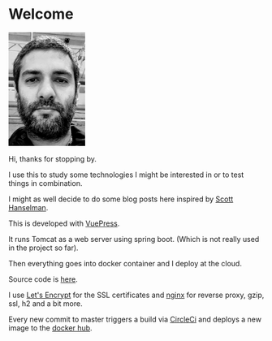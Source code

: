 # Welcome

<img alt="Foto do rosto de Pablo Saraiva" src="./images/pablo.jpg" width="30%" height="30%">

Hi, thanks for stopping by.

I use this to study some technologies I might be interested in or to test things in combination.

I might as well decide to do some blog posts here inspired by 
[Scott Hanselman](https://www.hanselman.com).

This is developed with [VuePress](https://vuepress.vuejs.org/).

It runs Tomcat as a web server using spring boot. (Which is not really used in the project so far).

Then everything goes into docker container and I deploy at the cloud.

Source code is [here](https://github.com/pablosaraiva/springboot-vue).

I use [Let's Encrypt](https://letsencrypt.org/)  for the SSL certificates and 
[nginx](https://www.nginx.com/) for reverse proxy, gzip, ssl, h2 and a bit more. 

Every new commit to master triggers a build via [CircleCi](https://circleci.com/) and deploys a new 
image to the [docker hub](https://hub.docker.com/).